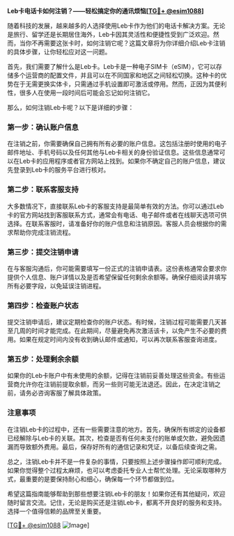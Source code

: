 **Leb卡电话卡如何注销？——轻松搞定你的通讯烦恼[[TG💪+ @esim1088](https://t.me/s/esim1088)]**

随着科技的发展，越来越多的人选择使用Leb卡作为他们的电话卡解决方案。无论是旅行、留学还是长期居住海外，Leb卡因其灵活性和便捷性受到广泛欢迎。然而，当你不再需要这张卡时，如何注销它呢？这篇文章将为你详细介绍Leb卡注销的具体步骤，让你轻松应对这一问题。

首先，我们需要了解什么是Leb卡。Leb卡是一种电子SIM卡（eSIM），它可以存储多个运营商的配置文件，并且可以在不同国家和地区之间轻松切换。这种卡的优势在于无需更换实体卡，只需通过手机设置即可激活或停用。然而，正因为其便利性，很多人在使用一段时间后可能会忘记如何注销它。

那么，如何注销Leb卡呢？以下是详细的步骤：

### 第一步：确认账户信息

在注销之前，你需要确保自己拥有所有必要的账户信息。这包括注册时使用的电子邮件地址、手机号码以及任何其他与Leb卡相关的身份验证信息。这些信息通常可以在Leb卡的应用程序或者官方网站上找到。如果你不确定自己的账户信息，建议先登录到Leb卡的服务平台进行核对。

### 第二步：联系客服支持

大多数情况下，直接联系Leb卡的客服支持是最简单有效的方法。你可以通过Leb卡的官方网站找到客服联系方式，通常会有电话、电子邮件或者在线聊天选项可供选择。在联系客服时，请准备好你的账户信息和注销原因。客服人员会根据你的需求帮助你完成注销流程。

### 第三步：提交注销申请

在与客服沟通后，你可能需要填写一份正式的注销申请表。这份表格通常会要求你提供个人信息、账户详情以及是否希望保留任何剩余余额等。确保仔细阅读并填写所有必要字段，以免延误注销进程。

### 第四步：检查账户状态

提交注销申请后，建议定期检查你的账户状态。有时候，注销过程可能需要几天甚至几周的时间才能完成。在此期间，尽量避免再次激活该卡，以免产生不必要的费用。如果在规定时间内没有收到确认邮件或通知，可以再次联系客服查询进度。

### 第五步：处理剩余余额

如果你的Leb卡账户中有未使用的余额，记得在注销前妥善处理这些资金。有些运营商允许你在注销前提取余额，而另一些则可能无法退还。因此，在决定注销之前，请务必咨询客服了解具体政策。

### 注意事项

在注销Leb卡的过程中，还有一些需要注意的地方。首先，确保所有绑定的设备都已经解除与Leb卡的关联。其次，检查是否有任何未支付的账单或欠款，避免因遗漏而导致额外费用。最后，保存好所有的通信记录和凭证，以备后续查询之需。

总之，注销Leb卡并不是一件复杂的事情，只要按照上述步骤操作即可顺利完成。如果你觉得整个过程太麻烦，也可以考虑委托专业人士帮忙处理。无论采取哪种方式，最重要的是要保持耐心和细心，确保每一个环节都做到位。

希望这篇指南能够帮助到那些想要注销Leb卡的朋友！如果你还有其他疑问，欢迎随时留言交流。记住，无论是购买还是注销Leb卡，都离不开良好的服务和支持。选择一个值得信赖的品牌至关重要。

[[TG💪+ @esim1088](https://t.me/s/esim1088) ![Image](https://i.postimg.cc/4NQfJmqS/Snipaste-2025-05-13-00-14-12.png)]